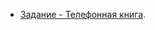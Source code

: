 - [Задание - Телефонная книга](https://github.com/goitacademy/react-homework/tree/master/homework-06).

